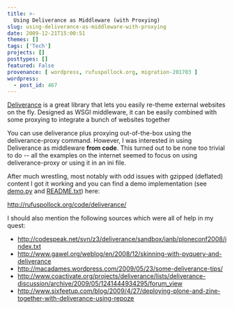 ```yaml
---
title: >-
  Using Deliverance as Middleware (with Proxying)
slug: using-deliverance-as-middleware-with-proxying
date: 2009-12-21T15:00:51
themes: []
tags: ['Tech']
projects: []
posttypes: []
featured: False
provenance: [ wordpress, rufuspollock.org, migration-201703 ]
wordpress:
  - post_id: 467
---
```


[Deliverance][] is a great library that lets you easily re-theme external websites on the fly. Designed as WSGI middleware, it can be easily combined with some proxying to integrate a bunch of websites together 

You can use deliverance plus proxying out-of-the-box using the deliverance-proxy command. However, I was interested in using Deliverance as middleware **from code**. This turned out to be none too trivial to do -- all the examples on the internet seemed to focus on using deliverance-proxy or using it in an ini file.

After much wrestling, most notably with odd issues with gzipped (deflated) content I got it working and you can find a demo implementation (see [demo.py](http://rufuspollock.org/code/deliverance/demo.py) and [README.txt](http://rufuspollock.org/code/deliverance/README.txt)) here:

http://rufuspollock.org/code/deliverance/

I should also mention the following sources which were all of help in my quest: 

  * http://codespeak.net/svn/z3/deliverance/sandbox/ianb/ploneconf2008/index.txt
  * http://www.gawel.org/weblog/en/2008/12/skinning-with-pyquery-and-deliverance
  * http://macadames.wordpress.com/2009/05/23/some-deliverance-tips/
  * http://www.coactivate.org/projects/deliverance/lists/deliverance-discussion/archive/2009/05/1241444934295/forum_view
  * http://www.sixfeetup.com/blog/2009/4/27/deploying-plone-and-zine-together-with-deliverance-using-repoze

[Deliverance]: http://pypi.python.org/pypi/Deliverance/


